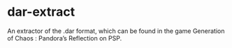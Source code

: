 dar-extract
===========

An extractor of the .dar format, which can be found in the game Generation of Chaos : Pandora’s Reflection on PSP.